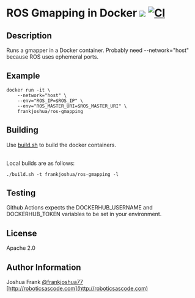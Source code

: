 # ROS Gmapping in Docker [![](https://img.shields.io/docker/pulls/frankjoshua/ros-gmapping)](https://hub.docker.com/r/frankjoshua/ros-gmapping) [![CI](https://github.com/frankjoshua/docker-ros-gmapping/workflows/CI/badge.svg)](https://github.com/frankjoshua/docker-ros-gmapping/actions)

## Description

Runs a gmapper in a Docker container. Probably need --network="host" because ROS uses ephemeral ports.

## Example

```
docker run -it \
    --network="host" \
    --env="ROS_IP=$ROS_IP" \
    --env="ROS_MASTER_URI=$ROS_MASTER_URI" \
    frankjoshua/ros-gmapping
```

## Building

Use [build.sh](build.sh) to build the docker containers.

<br>Local builds are as follows:

```
./build.sh -t frankjoshua/ros-gmapping -l
```

## Testing

Github Actions expects the DOCKERHUB_USERNAME and DOCKERHUB_TOKEN variables to be set in your environment.

## License

Apache 2.0

## Author Information

Joshua Frank [@frankjoshua77](https://www.twitter.com/@frankjoshua77)
<br>
[http://roboticsascode.com](http://roboticsascode.com)
